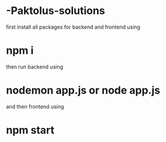 # -Paktolus-solutions
first install all packages for backend and frontend using 
# npm i




then run backend using 
# nodemon app.js or node app.js

and then frontend using
# npm start
